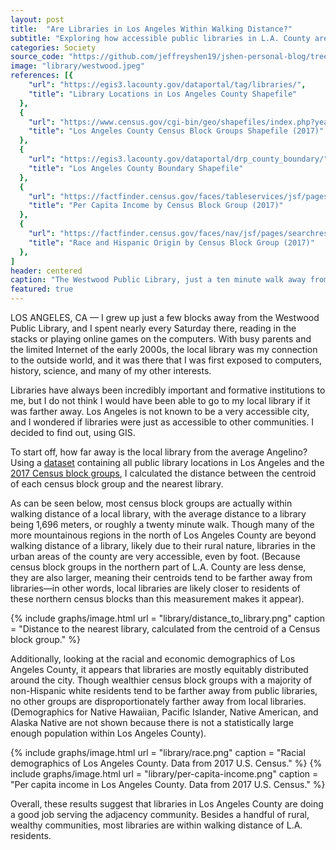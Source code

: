 ```yaml
---
layout: post
title:  "Are Libraries in Los Angeles Within Walking Distance?"
subtitle: "Exploring how accessible public libraries in L.A. County are, using GIS.  "
categories: Society
source_code: "https://github.com/jeffreyshen19/jshen-personal-blog/tree/master/_code/library-equality"
image: "library/westwood.jpeg"
references: [{
    "url": "https://egis3.lacounty.gov/dataportal/tag/libraries/",
    "title": "Library Locations in Los Angeles County Shapefile"
  },  
  {
    "url": "https://www.census.gov/cgi-bin/geo/shapefiles/index.php?year=2019&layergroup=Block+Groups",
    "title": "Los Angeles County Census Block Groups Shapefile (2017)"
  },
  {
    "url": "https://egis3.lacounty.gov/dataportal/drp_county_boundary/",
    "title": "Los Angeles County Boundary Shapefile"
  },
  {
    "url": "https://factfinder.census.gov/faces/tableservices/jsf/pages/productview.xhtml?pid=ACS_17_5YR_B19301&prodType=table",
    "title": "Per Capita Income by Census Block Group (2017)"
  },
  {
    "url": "https://factfinder.census.gov/faces/nav/jsf/pages/searchresults.xhtml?refresh=t",
    "title": "Race and Hispanic Origin by Census Block Group (2017)"
  },
]
header: centered
caption: "The Westwood Public Library, just a ten minute walk away from where I grew up."
featured: true
---
```


LOS ANGELES, CA — I grew up just a few blocks away from the Westwood Public Library, and I spent nearly every Saturday there, reading in the stacks or playing online games on the computers. With busy parents and the limited Internet of the early 2000s, the local library was my connection to the outside world, and it was there that I was first exposed to computers, history, science, and many of my other interests.

Libraries have always been incredibly important and formative institutions to me, but I do not think I would have been able to go to my local library if it was farther away. Los Angeles is not known to be a very accessible city, and I wondered if libraries were just as accessible to other communities. I decided to find out, using GIS.

To start off, how far away is the local library from the average Angelino? Using a [dataset](https://egis3.lacounty.gov/dataportal/tag/libraries/) containing all public library locations in Los Angeles and the [2017 Census block groups](https://www.census.gov/cgi-bin/geo/shapefiles/index.php?year=2019&layergroup=Block+Groups), I calculated the distance between the centroid of each census block group and the nearest library.

As can be seen below, most census block groups are actually within walking distance of a local library, with the average distance to a library being 1,696 meters, or roughly a twenty minute walk.  Though many of the more mountainous regions in the north of Los Angeles County are beyond walking distance of a library, likely due to their rural nature, libraries in the urban areas of the county are very accessible, even by foot. (Because census block groups in the northern part of L.A. County are less dense, they are also larger, meaning their centroids tend to be farther away from libraries—in other words, local libraries are likely closer to residents of these northern census blocks than this measurement makes it appear).

{% include graphs/image.html url = "library/distance_to_library.png" caption = "Distance to the nearest library, calculated from the centroid of a Census block group." %}

Additionally, looking at the racial and economic demographics of Los Angeles County, it appears that libraries are mostly equitably distributed around the city. Though wealthier census block groups with a majority of non-Hispanic white residents tend to be farther away from public libraries, no other groups are disproportionately farther away from local libraries.  (Demographics for Native Hawaiian, Pacific Islander, Native American, and Alaska Native are not shown because there is not a statistically large enough population within Los Angeles County).

{% include graphs/image.html url = "library/race.png" caption = "Racial demographics of Los Angeles County. Data from 2017 U.S. Census." %}
{% include graphs/image.html url = "library/per-capita-income.png" caption = "Per capita income in Los Angeles County. Data from 2017 U.S. Census." %}

Overall, these results suggest that libraries in Los Angeles County are doing a good job serving the adjacency community. Besides a handful of rural, wealthy communities, most libraries are within walking distance of L.A. residents.
